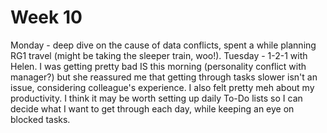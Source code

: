 # Week 10

Monday - deep dive on the cause of data conflicts, spent a while planning RG1 travel (might be taking the sleeper train, woo!).
Tuesday - 1-2-1 with Helen. I was getting pretty bad IS this morning (personality conflict with manager?) but she reassured me that getting through tasks slower isn't an issue, considering colleague's experience.
I also felt pretty meh about my productivity. I think it may be worth setting up daily To-Do lists so I can decide what I want to get through each day, while keeping an eye on blocked tasks.